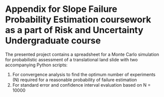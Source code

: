 # Appendix for Slope Failure Probability Estimation coursework as a part of Risk and Uncertainty Undergraduate course 
The presented project contains a spreadsheet for a Monte Carlo simulation for probabilistic assessment of a translational land slide with two accompanying Python scripts: 
1. For convergence analysis to find the optimum number of experiments (N) required for a reasonable probability of failure estimation  
2. For standard error and confidence interval evaluation based on N = 10000

